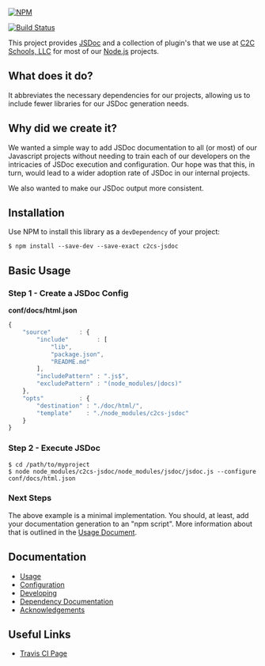 [![NPM](https://nodei.co/npm/c2cs-jsdoc.png?downloads=true&downloadRank=true&stars=true)](https://nodei.co/npm/c2cs-jsdoc/)

[![Build Status](https://travis-ci.org/c2cs/c2cs-jsdoc.svg?branch=master)](https://travis-ci.org/c2cs/c2cs-jsdoc)

This project provides [JSDoc](http://usejsdoc.org/) and a collection of plugin's that we use at 
[C2C Schools, LLC](http://www.c2cschools.com/) for most of our [Node.js](https://nodejs.org/) projects.

## What does it do?

It abbreviates the necessary dependencies for our projects, allowing us to include
fewer libraries for our JSDoc generation needs.

## Why did we create it?

We wanted a simple way to add JSDoc documentation to all (or most) of our Javascript
projects without needing to train each of our developers on the intricacies of
JSDoc execution and configuration.  Our hope was that this, in turn, would lead
to a wider adoption rate of JSDoc in our internal projects.

We also wanted to make our JSDoc output more consistent.

## Installation

Use NPM to install this library as a `devDependency` of your project:

```shell
$ npm install --save-dev --save-exact c2cs-jsdoc
```

## Basic Usage

### Step 1 - Create a JSDoc Config

**conf/docs/html.json**
```javascript
{
	"source"        : {
		"include"        : [
			"lib",
			"package.json",
			"README.md"
		],
		"includePattern" : ".js$",
		"excludePattern" : "(node_modules/|docs)"
	},
	"opts"          : {
		"destination" : "./doc/html/",
		"template"    : "./node_modules/c2cs-jsdoc"
	}
}
```

### Step 2 - Execute JSDoc

```shell
$ cd /path/to/myproject
$ node node_modules/c2cs-jsdoc/node_modules/jsdoc/jsdoc.js --configure conf/docs/html.json
```

### Next Steps

The above example is a minimal implementation.  You should, at least, add your
documentation generation to an "npm script".  More information about that is
outlined in the [Usage Document](docs/md/usage.md).

## Documentation

* [Usage](docs/md/usage.md)
* [Configuration](docs/md/configuration.md)
* [Developing](docs/md/developing.md)
* [Dependency Documentation](docs/md/dependencies.md)
* [Acknowledgements](docs/md/acknowledgements.md)

## Useful Links

* [Travis CI Page](https://travis-ci.org/c2cs/c2cs-jsdoc)
